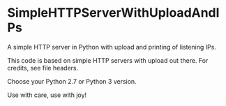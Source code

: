 # SimpleHTTPServerWithUploadAndIPs
A simple HTTP server in Python with upload and printing of listening IPs.

This code is based on simple HTTP servers with upload out there. For credits, see file headers.

Choose your Python 2.7 or Python 3 version.

Use with care, use with joy!
